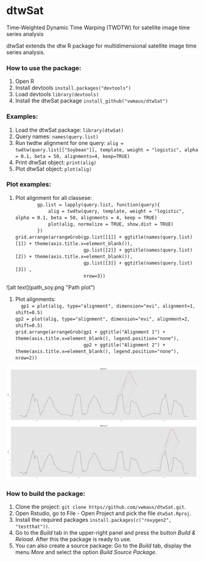 dtwSat
=====

Time-Weighted Dynamic Time Warping (TWDTW) for satellite image time series analysis

dtwSat extends the dtw R package for multidimensional satellite image time series analysis. 

<h3>How to use the package:</h3>
<ol>
	<li>Open R</li>
	<li>Install devtools <code>install.packages("devtools")</code></li>
	<li>Load devtools <code>library(devtools)</code></li>
	<li>Install the dtwSat package <code>install_github("vwmaus/dtwSat")</code></li>
</ol>

<h3>Examples:</h3>
<ol>
	<li>Load the dtwSat package: <code>library(dtwSat)</code></li>
	<li>Query names: <code>names(query.list)</code></li>
	<li>Run twdtw alignment for one query: <code>alig = twdtw(query.list[["Soybean"]], template, weight = "logistic", alpha = 0.1, beta = 50, alignments=4, keep=TRUE)</code></li>
	<li>Print dtwSat object: <code>print(alig)</code></li>
	<li>Plot dtwSat object: <code>plot(alig)</code></li>
</ol>

<h3>Plot examples:</h3>
<ol>
	<li>Plot alignment for all classese: <code>
		gp.list = lapply(query.list, function(query){
  			alig = twdtw(query, template, weight = "logistic", alpha = 0.1, beta = 50, alignments = 4, keep = TRUE)
  			plot(alig, normalize = TRUE, show.dist = TRUE)  
		})
grid.arrange(arrangeGrob(gp.list[[1]] + ggtitle(names(query.list)[1]) + theme(axis.title.x=element_blank()),
                         gp.list[[2]] + ggtitle(names(query.list)[2]) + theme(axis.title.x=element_blank()),
                         gp.list[[3]] + ggtitle(names(query.list)[3]) ,
                         nrow=3))</code></li>
</ol>
![alt text](path_soy.png "Path plot")

<ol>
  <li>Plot alignments: <code>
  gp1 = plot(alig, type="alignment", dimension="evi", alignment=1, shift=0.5)
gp2 = plot(alig, type="alignment", dimension="evi", alignment=2, shift=0.5)
grid.arrange(arrangeGrob(gp1 + ggtitle("Alignment 1") + theme(axis.title.x=element_blank(), legend.position="none"),
                         gp2 + ggtitle("Alignment 2") + theme(axis.title.x=element_blank(), legend.position="none"), nrow=2))</code>
  </li>
  </ol>
  
![alt text](alig.png "Alignment plot")


<h3>How to build the package:</h3>
<ol>
	<li>Clone the project: <code>git clone https//github.com/vwmaus/dtwSat.git</code>.</li>
	<li>Open Rstudio, go to File - Open Project and pick the file <code>dtwSat.Rproj</code>.</li>
	<li>Install the required packages <code>install.packages(c("roxygen2", "testthat"))</code>.</li>
	<li>Go to the <i>Build</i> tab in the upper-right panel and press the button <i>Build & Reload</i>. After this the package is ready to use.</li>
	<li>You can also create a source package: Go to the <i>Build</i> tab, display the menu <i>More</i> and select the option <i>Build Source Package</i>.</li>
</ol> 
